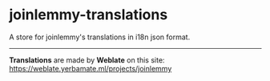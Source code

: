 # joinlemmy-translations

A store for joinlemmy's translations in i18n json format.

---

**Translations** are made by **Weblate** on this site: https://weblate.yerbamate.ml/projects/joinlemmy
